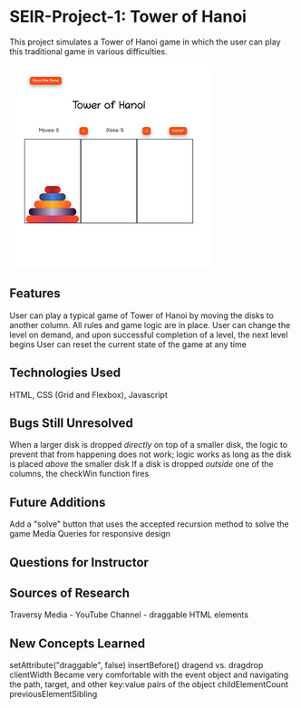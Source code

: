 # SEIR-Project-1: Tower of Hanoi

This project simulates a Tower of Hanoi game in which the user can play this traditional game in various difficulties.

![alt text](./hanoi.jpg "Tower of Hanoi")

## Features

User can play a typical game of Tower of Hanoi by moving the disks to another column.
All rules and game logic are in place.
User can change the level on demand, and upon successful completion of a level, the next level begins
User can reset the current state of the game at any time

## Technologies Used

HTML, CSS (Grid and Flexbox), Javascript

## Bugs Still Unresolved

When a larger disk is dropped _directly_ on top of a smaller disk, the logic to prevent that from happening does not work; logic works as long as the disk is placed _above_ the smaller disk
If a disk is dropped _outside_ one of the columns, the checkWin function fires

## Future Additions

Add a "solve" button that uses the accepted recursion method to solve the game
Media Queries for responsive design

## Questions for Instructor

## Sources of Research

Traversy Media - YouTube Channel - draggable HTML elements

## New Concepts Learned

setAttribute("draggable", false)
insertBefore()
dragend vs. dragdrop
clientWidth
Became very comfortable with the event object and navigating the path, target, and other key:value pairs of the object
childElementCount
previousElementSibling
